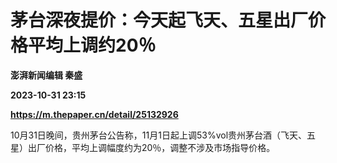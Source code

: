 # 茅台深夜提价：今天起飞天、五星出厂价格平均上调约20％
**澎湃新闻编辑 秦盛**

**2023-10-31 23:15**

**https://m.thepaper.cn/detail/25132926**

10月31日晚间，贵州茅台公告称，11月1日起上调53%vol贵州茅台酒（飞天、五星）出厂价格，平均上调幅度约为20％，调整不涉及市场指导价格。